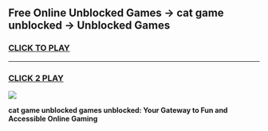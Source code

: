 
## Free Online Unblocked Games → cat game unblocked → Unblocked Games
<h3>
<a href="https://premium.freeplayer.one?title=cat_game_unblocked&ref=21F">CLICK TO PLAY</a></h3>
<hr>

<h3>
<a href="https://premium.freeplayer.one?title=cat_game_unblocked&ref=21F">CLICK 2 PLAY</a>
  
</h3>

<a href="https://premium.freeplayer.one?title=cat_game_unblocked&ref=21F/"><img src="https://clearcache.store/games.png"></a>


**cat game unblocked games unblocked: Your Gateway to Fun and Accessible Online Gaming**
